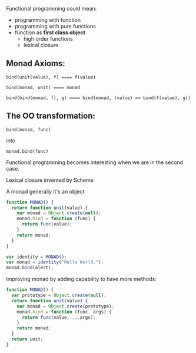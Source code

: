 Functional programming could mean:
* programming with function
* programming with pure functions
* function as **first class object**
  * high order functions
  * lexical closure

## Monad Axioms:

```
bind(unit(value), f) ==== f(value)

bind(monad, unit) ==== monad

bind(bind(monad, f), g) ==== bind(monad, (value) => bind(f(value), g))
```

## The OO transformation:

```
bind(monad, func)
```

into

```
monad.bind(func)
```

Functional programming becomes interesting when we are in the second case.

Lexical closure invented by Scheme

A monad generally it's an object

```js
function MONAD() {
  return function unit(value) {
    var monad = Object.create(null);
    monad.bind = function (func) {
      return func(value);
    }
    return monad;
  }
}
```

```js
var identity = MONAD();
var monad = identity("Hello World.");
monad.bind(alert);
```

Improving monad by adding capability to have more methods:
```js
function MONAD() {
  var prototype = Object.create(null);
  return function unit(value) {
    var monad = Object.create(prototype);
    monad.bind = function (func, args) {
      return func(value, ...args);
    }
    return monad;
  }
  return unit;
}
```
